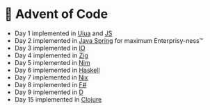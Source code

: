 # 🎄 Advent of Code

- Day 1 implemented in [Uiua](https://www.uiua.org/) and [JS](https://developer.mozilla.org/en-US/docs/Web/JavaScript)
- Day 2 implemented in [Java Spring](https://spring.io/) for maximum Enterprisy-ness™
- Day 3 implemented in [IO](https://iolanguage.org)
- Day 4 implemented in [Zig](https://ziglang.org/)
- Day 5 implemented in [Nim](https://nim-lang.org/)
- Day 6 implemented in [Haskell](https://www.haskell.org/)
- Day 7 implemented in [Nix](https://nixos.org/)
- Day 8 implemented in [F#](https://fsharp.org/)
- Day 9 implemented in [D](https://dlang.org/)
- Day 15 implemented in [Clojure](https://clojure.org/)
